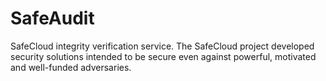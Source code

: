 # SafeAudit
SafeCloud integrity verification service. The SafeCloud project developed security solutions intended to be secure even against powerful, motivated and well-funded adversaries.
